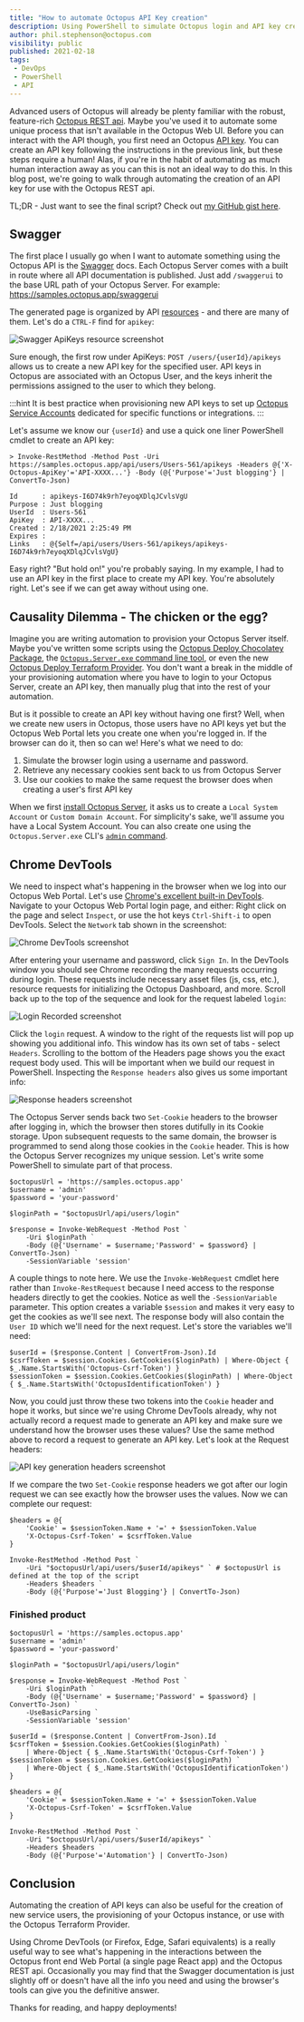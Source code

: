 ```yaml
---
title: "How to automate Octopus API Key creation"
description: Using PowerShell to simulate Octopus login and API key creation.
author: phil.stephenson@octopus.com
visibility: public
published: 2021-02-18
tags:
 - DevOps
 - PowerShell
 - API
---
```


Advanced users of Octopus will already be plenty familiar with the robust, feature-rich [Octopus REST api](https://octopus.com/docs/octopus-rest-api). Maybe you've used it to automate some unique process that isn't available in the Octopus Web UI. Before you can interact with the API though, you first need an Octopus [API key](https://octopus.com/docs/octopus-rest-api/how-to-create-an-api-key). You can create an API key following the instructions in the previous link, but these steps require a human! Alas, if you're in the habit of automating as much human interaction away as you can this is not an ideal way to do this. In this blog post, we're going to walk through automating the creation of an API key for use with the Octopus REST api.

TL;DR - Just want to see the final script? Check out [my GitHub gist here](https://gist.github.com/pstephenson02/3cf2dc3b9d68db28722ad568c9eb49eb).

## Swagger

The first place I usually go when I want to automate something using the Octopus API is the [Swagger](https://swagger.io/) docs. Each Octopus Server comes with a built in route where all API documentation is published. Just add `/swaggerui` to the base URL path of your Octopus Server. For example: https://samples.octopus.app/swaggerui

The generated page is organized by API [resources](https://cloud.google.com/apis/design/resources) - and there are many of them. Let's do a `CTRL-F` find for `apikey`:

![Swagger ApiKeys resource screenshot](find-apikey.png "width=500")

Sure enough, the first row under ApiKeys: `POST /users/{userId}/apikeys` allows us to create a new API key for the specified user. API keys in Octopus are associated with an Octopus User, and the keys inherit the permissions assigned to the user to which they belong.

:::hint
It is best practice when provisioning new API keys to set up [Octopus Service Accounts](https://octopus.com/docs/security/users-and-teams/service-accounts) dedicated for specific functions or integrations.
:::

Let's assume we know our `{userId}` and use a quick one liner PowerShell cmdlet to create an API key:

```pwsh
> Invoke-RestMethod -Method Post -Uri https://samples.octopus.app/api/users/Users-561/apikeys -Headers @{'X-Octopus-ApiKey'='API-XXXX...'} -Body (@{'Purpose'='Just blogging'} | ConvertTo-Json)

Id      : apikeys-I6D74k9rh7eyoqXDlqJCvlsVgU
Purpose : Just blogging
UserId  : Users-561
ApiKey  : API-XXXX...
Created : 2/18/2021 2:25:49 PM
Expires :
Links   : @{Self=/api/users/Users-561/apikeys/apikeys-I6D74k9rh7eyoqXDlqJCvlsVgU}
```

Easy right? "But hold on!" you're probably saying. In my example, I had to use an API key in the first place to create my API key. You're absolutely right. Let's see if we can get away without using one.

## Causality Dilemma - The chicken or the egg?

Imagine you are writing automation to provision your Octopus Server itself. Maybe you've written some scripts using the [Octopus Deploy Chocolatey Package](https://chocolatey.org/packages/OctopusDeploy/), the [`Octopus.Server.exe` command line tool](https://octopus.com/docs/octopus-rest-api/octopus.server.exe-command-line), or even the new [Octopus Deploy Terraform Provider](https://octopus.com/blog/octopusdeploy-terraform-provider). You don't want a break in the middle of your provisioning automation where you have to login to your Octopus Server, create an API key, then manually plug that into the rest of your automation.

But is it possible to create an API key without having one first? Well, when we create new users in Octopus, those users have no API keys yet but the Octopus Web Portal lets you create one when you're logged in. If the browser can do it, then so can we! Here's what we need to do:

1. Simulate the browser login using a username and password.
2. Retrieve any necessary cookies sent back to us from Octopus Server
3. Use our cookies to make the same request the browser does when creating a user's first API key

When we first [install Octopus Server](https://octopus.com/docs/installation#install-octopus), it asks us to create a `Local System Account` or `Custom Domain Account`. For simplicity's sake, we'll assume you have a Local System Account. You can also create one using the `Octopus.Server.exe` CLI's [`admin` command](https://octopus.com/docs/octopus-rest-api/octopus.server.exe-command-line/admin).

## Chrome DevTools

We need to inspect what's happening in the browser when we log into our Octopus Web Portal. Let's use [Chrome's excellent built-in DevTools](https://developers.google.com/web/tools/chrome-devtools). Navigate to your Octopus Web Portal login page, and either: Right click on the page and select `Inspect`, or use the hot keys `Ctrl-Shift-i` to open DevTools. Select the `Network` tab shown in the screenshot:

![Chrome DevTools screenshot](chrome-devtools.png "width=500")

After entering your username and password, click `Sign In`. In the DevTools window you should see Chrome recording the many requests occurring during login. These requests include necessary asset files (js, css, etc.), resource requests for initializing the Octopus Dashboard, and more. Scroll back up to the top of the sequence and look for the request labeled `login`:

![Login Recorded screenshot](login-recorded.png "width=500")

Click the `login` request. A window to the right of the requests list will pop up showing you additional info. This window has its own set of tabs - select `Headers`. Scrolling to the bottom of the Headers page shows you the exact request body used. This will be important when we build our request in PowerShell. Inspecting the `Response headers` also gives us some important info:

![Response headers screenshot](set-cookie.png "width=500")

The Octopus Server sends back two `Set-Cookie` headers to the browser after logging in, which the browser then stores dutifully in its Cookie storage. Upon subsequent requests to the same domain, the browser is programmed to send along those cookies in the `Cookie` header. This is how the Octopus Server recognizes my unique session. Let's write some PowerShell to simulate part of that process.

```pwsh
$octopusUrl = 'https://samples.octopus.app'
$username = 'admin'
$password = 'your-password'

$loginPath = "$octopusUrl/api/users/login"

$response = Invoke-WebRequest -Method Post `
    -Uri $loginPath `
    -Body (@{'Username' = $username;'Password' = $password} | ConvertTo-Json) `
    -SessionVariable 'session'
```

A couple things to note here. We use the `Invoke-WebRequest` cmdlet here rather than `Invoke-RestRequest` because I need access to the response headers directly to get the cookies. Notice as well the `-SessionVariable` parameter. This option creates a variable `$session` and makes it very easy to get the cookies as we'll see next. The response body will also contain the `User ID` which we'll need for the next request. Let's store the variables we'll need:

```pwsh
$userId = ($response.Content | ConvertFrom-Json).Id
$csrfToken = $session.Cookies.GetCookies($loginPath) | Where-Object { $_.Name.StartsWith('Octopus-Csrf-Token') }
$sessionToken = $session.Cookies.GetCookies($loginPath) | Where-Object { $_.Name.StartsWith('OctopusIdentificationToken') }
```

Now, you could just throw these two tokens into the `Cookie` header and hope it works, but since we're using Chrome DevTools already, why not actually record a request made to generate an API key and make sure we understand how the browser uses these values? Use the same method above to record a request to generate an API key. Let's look at the Request headers:

![API key generation headers screenshot](generate-apikey-recorded.png "width=500")

If we compare the two `Set-Cookie` response headers we got after our login request we can see exactly how the browser uses the values. Now we can complete our request:

```pwsh
$headers = @{
    'Cookie' = $sessionToken.Name + '=' + $sessionToken.Value
    'X-Octopus-Csrf-Token' = $csrfToken.Value
}

Invoke-RestMethod -Method Post `
    -Uri "$octopusUrl/api/users/$userId/apikeys" ` # $octopusUrl is defined at the top of the script
    -Headers $headers `
    -Body (@{'Purpose'='Just Blogging'} | ConvertTo-Json)
```

### Finished product

```pwsh
$octopusUrl = 'https://samples.octopus.app'
$username = 'admin'
$password = 'your-password'

$loginPath = "$octopusUrl/api/users/login"

$response = Invoke-WebRequest -Method Post `
    -Uri $loginPath `
    -Body (@{'Username' = $username;'Password' = $password} | ConvertTo-Json) `
    -UseBasicParsing `
    -SessionVariable 'session'

$userId = ($response.Content | ConvertFrom-Json).Id
$csrfToken = $session.Cookies.GetCookies($loginPath) `
    | Where-Object { $_.Name.StartsWith('Octopus-Csrf-Token') }
$sessionToken = $session.Cookies.GetCookies($loginPath) `
    | Where-Object { $_.Name.StartsWith('OctopusIdentificationToken') }

$headers = @{
    'Cookie' = $sessionToken.Name + '=' + $sessionToken.Value
    'X-Octopus-Csrf-Token' = $csrfToken.Value
}

Invoke-RestMethod -Method Post `
    -Uri "$octopusUrl/api/users/$userId/apikeys" `
    -Headers $headers `
    -Body (@{'Purpose'='Automation'} | ConvertTo-Json)
```

## Conclusion

Automating the creation of API keys can also be useful for the creation of new service users, the provisioning of your Octopus instance, or use with the Octopus Terraform Provider.

Using Chrome DevTools (or Firefox, Edge, Safari equivalents) is a really useful way to see what's happening in the interactions between the Octopus front end Web Portal (a single page React app) and the Octopus REST api. Occasionally you may find that the Swagger documentation is just slightly off or doesn't have all the info you need and using the browser's tools can give you the definitive answer.

Thanks for reading, and happy deployments!
